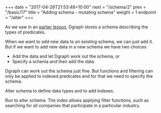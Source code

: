 +++
date = "2017-04-26T21:53:48+10:00"
next = "/schema/2"
prev = "/basic/17"
title = "Adding schema - mutating schema"
weight = 1
endpoint = "/alter"
+++

As we saw in an [earlier lesson](/basic/3/), Dgraph stores a schema describing the types of predicates.

When we want to add new data to an existing schema, we can just add it.  But if we want to add new data in a new schema we have two choices

* Add the data and let Dgraph work out the schema, or
* Specify a schema and then add the data

Dgraph can work out the schema just fine.  But functions and filtering
can only be applied to indexed predicates and for that we need to specify the schema.

Alter schema to define data types and to add indexes.

Run to alter schema.  The index allows applying filter functions,
such as searching for all companies that participate in a particular
industry.
